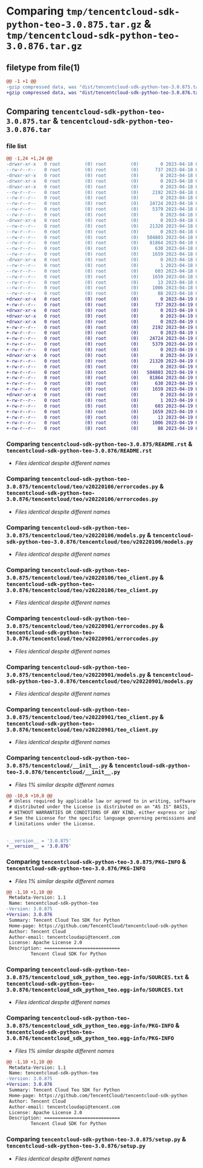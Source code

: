# Comparing `tmp/tencentcloud-sdk-python-teo-3.0.875.tar.gz` & `tmp/tencentcloud-sdk-python-teo-3.0.876.tar.gz`

## filetype from file(1)

```diff
@@ -1 +1 @@
-gzip compressed data, was "dist/tencentcloud-sdk-python-teo-3.0.875.tar", last modified: Tue Apr 18 00:58:37 2023, max compression
+gzip compressed data, was "dist/tencentcloud-sdk-python-teo-3.0.876.tar", last modified: Wed Apr 19 00:39:49 2023, max compression
```

## Comparing `tencentcloud-sdk-python-teo-3.0.875.tar` & `tencentcloud-sdk-python-teo-3.0.876.tar`

### file list

```diff
@@ -1,24 +1,24 @@
-drwxr-xr-x   0 root         (0) root         (0)        0 2023-04-18 00:58:37.000000 tencentcloud-sdk-python-teo-3.0.875/
--rw-r--r--   0 root         (0) root         (0)      737 2023-04-18 00:58:37.000000 tencentcloud-sdk-python-teo-3.0.875/README.rst
-drwxr-xr-x   0 root         (0) root         (0)        0 2023-04-18 00:58:37.000000 tencentcloud-sdk-python-teo-3.0.875/tencentcloud/
-drwxr-xr-x   0 root         (0) root         (0)        0 2023-04-18 00:58:37.000000 tencentcloud-sdk-python-teo-3.0.875/tencentcloud/teo/
-drwxr-xr-x   0 root         (0) root         (0)        0 2023-04-18 00:58:37.000000 tencentcloud-sdk-python-teo-3.0.875/tencentcloud/teo/v20220106/
--rw-r--r--   0 root         (0) root         (0)     2192 2023-04-18 00:58:37.000000 tencentcloud-sdk-python-teo-3.0.875/tencentcloud/teo/v20220106/errorcodes.py
--rw-r--r--   0 root         (0) root         (0)        0 2023-04-18 00:58:37.000000 tencentcloud-sdk-python-teo-3.0.875/tencentcloud/teo/v20220106/__init__.py
--rw-r--r--   0 root         (0) root         (0)    24724 2023-04-18 00:58:37.000000 tencentcloud-sdk-python-teo-3.0.875/tencentcloud/teo/v20220106/models.py
--rw-r--r--   0 root         (0) root         (0)     5379 2023-04-18 00:58:37.000000 tencentcloud-sdk-python-teo-3.0.875/tencentcloud/teo/v20220106/teo_client.py
--rw-r--r--   0 root         (0) root         (0)        0 2023-04-18 00:58:37.000000 tencentcloud-sdk-python-teo-3.0.875/tencentcloud/teo/__init__.py
-drwxr-xr-x   0 root         (0) root         (0)        0 2023-04-18 00:58:37.000000 tencentcloud-sdk-python-teo-3.0.875/tencentcloud/teo/v20220901/
--rw-r--r--   0 root         (0) root         (0)    21320 2023-04-18 00:58:37.000000 tencentcloud-sdk-python-teo-3.0.875/tencentcloud/teo/v20220901/errorcodes.py
--rw-r--r--   0 root         (0) root         (0)        0 2023-04-18 00:58:37.000000 tencentcloud-sdk-python-teo-3.0.875/tencentcloud/teo/v20220901/__init__.py
--rw-r--r--   0 root         (0) root         (0)   504803 2023-04-18 00:58:37.000000 tencentcloud-sdk-python-teo-3.0.875/tencentcloud/teo/v20220901/models.py
--rw-r--r--   0 root         (0) root         (0)    81864 2023-04-18 00:58:37.000000 tencentcloud-sdk-python-teo-3.0.875/tencentcloud/teo/v20220901/teo_client.py
--rw-r--r--   0 root         (0) root         (0)      630 2023-04-18 00:58:37.000000 tencentcloud-sdk-python-teo-3.0.875/tencentcloud/__init__.py
--rw-r--r--   0 root         (0) root         (0)     1659 2023-04-18 00:58:37.000000 tencentcloud-sdk-python-teo-3.0.875/PKG-INFO
-drwxr-xr-x   0 root         (0) root         (0)        0 2023-04-18 00:58:37.000000 tencentcloud-sdk-python-teo-3.0.875/tencentcloud_sdk_python_teo.egg-info/
--rw-r--r--   0 root         (0) root         (0)        1 2023-04-18 00:58:37.000000 tencentcloud-sdk-python-teo-3.0.875/tencentcloud_sdk_python_teo.egg-info/dependency_links.txt
--rw-r--r--   0 root         (0) root         (0)      603 2023-04-18 00:58:37.000000 tencentcloud-sdk-python-teo-3.0.875/tencentcloud_sdk_python_teo.egg-info/SOURCES.txt
--rw-r--r--   0 root         (0) root         (0)     1659 2023-04-18 00:58:37.000000 tencentcloud-sdk-python-teo-3.0.875/tencentcloud_sdk_python_teo.egg-info/PKG-INFO
--rw-r--r--   0 root         (0) root         (0)       13 2023-04-18 00:58:37.000000 tencentcloud-sdk-python-teo-3.0.875/tencentcloud_sdk_python_teo.egg-info/top_level.txt
--rw-r--r--   0 root         (0) root         (0)     1006 2023-04-18 00:58:37.000000 tencentcloud-sdk-python-teo-3.0.875/setup.py
--rw-r--r--   0 root         (0) root         (0)       88 2023-04-18 00:58:37.000000 tencentcloud-sdk-python-teo-3.0.875/setup.cfg
+drwxr-xr-x   0 root         (0) root         (0)        0 2023-04-19 00:39:49.000000 tencentcloud-sdk-python-teo-3.0.876/
+-rw-r--r--   0 root         (0) root         (0)      737 2023-04-19 00:39:49.000000 tencentcloud-sdk-python-teo-3.0.876/README.rst
+drwxr-xr-x   0 root         (0) root         (0)        0 2023-04-19 00:39:49.000000 tencentcloud-sdk-python-teo-3.0.876/tencentcloud/
+drwxr-xr-x   0 root         (0) root         (0)        0 2023-04-19 00:39:49.000000 tencentcloud-sdk-python-teo-3.0.876/tencentcloud/teo/
+drwxr-xr-x   0 root         (0) root         (0)        0 2023-04-19 00:39:49.000000 tencentcloud-sdk-python-teo-3.0.876/tencentcloud/teo/v20220106/
+-rw-r--r--   0 root         (0) root         (0)     2192 2023-04-19 00:39:49.000000 tencentcloud-sdk-python-teo-3.0.876/tencentcloud/teo/v20220106/errorcodes.py
+-rw-r--r--   0 root         (0) root         (0)        0 2023-04-19 00:39:49.000000 tencentcloud-sdk-python-teo-3.0.876/tencentcloud/teo/v20220106/__init__.py
+-rw-r--r--   0 root         (0) root         (0)    24724 2023-04-19 00:39:49.000000 tencentcloud-sdk-python-teo-3.0.876/tencentcloud/teo/v20220106/models.py
+-rw-r--r--   0 root         (0) root         (0)     5379 2023-04-19 00:39:49.000000 tencentcloud-sdk-python-teo-3.0.876/tencentcloud/teo/v20220106/teo_client.py
+-rw-r--r--   0 root         (0) root         (0)        0 2023-04-19 00:39:49.000000 tencentcloud-sdk-python-teo-3.0.876/tencentcloud/teo/__init__.py
+drwxr-xr-x   0 root         (0) root         (0)        0 2023-04-19 00:39:49.000000 tencentcloud-sdk-python-teo-3.0.876/tencentcloud/teo/v20220901/
+-rw-r--r--   0 root         (0) root         (0)    21320 2023-04-19 00:39:49.000000 tencentcloud-sdk-python-teo-3.0.876/tencentcloud/teo/v20220901/errorcodes.py
+-rw-r--r--   0 root         (0) root         (0)        0 2023-04-19 00:39:49.000000 tencentcloud-sdk-python-teo-3.0.876/tencentcloud/teo/v20220901/__init__.py
+-rw-r--r--   0 root         (0) root         (0)   504803 2023-04-19 00:39:49.000000 tencentcloud-sdk-python-teo-3.0.876/tencentcloud/teo/v20220901/models.py
+-rw-r--r--   0 root         (0) root         (0)    81864 2023-04-19 00:39:49.000000 tencentcloud-sdk-python-teo-3.0.876/tencentcloud/teo/v20220901/teo_client.py
+-rw-r--r--   0 root         (0) root         (0)      630 2023-04-19 00:39:49.000000 tencentcloud-sdk-python-teo-3.0.876/tencentcloud/__init__.py
+-rw-r--r--   0 root         (0) root         (0)     1659 2023-04-19 00:39:49.000000 tencentcloud-sdk-python-teo-3.0.876/PKG-INFO
+drwxr-xr-x   0 root         (0) root         (0)        0 2023-04-19 00:39:49.000000 tencentcloud-sdk-python-teo-3.0.876/tencentcloud_sdk_python_teo.egg-info/
+-rw-r--r--   0 root         (0) root         (0)        1 2023-04-19 00:39:49.000000 tencentcloud-sdk-python-teo-3.0.876/tencentcloud_sdk_python_teo.egg-info/dependency_links.txt
+-rw-r--r--   0 root         (0) root         (0)      603 2023-04-19 00:39:49.000000 tencentcloud-sdk-python-teo-3.0.876/tencentcloud_sdk_python_teo.egg-info/SOURCES.txt
+-rw-r--r--   0 root         (0) root         (0)     1659 2023-04-19 00:39:49.000000 tencentcloud-sdk-python-teo-3.0.876/tencentcloud_sdk_python_teo.egg-info/PKG-INFO
+-rw-r--r--   0 root         (0) root         (0)       13 2023-04-19 00:39:49.000000 tencentcloud-sdk-python-teo-3.0.876/tencentcloud_sdk_python_teo.egg-info/top_level.txt
+-rw-r--r--   0 root         (0) root         (0)     1006 2023-04-19 00:39:49.000000 tencentcloud-sdk-python-teo-3.0.876/setup.py
+-rw-r--r--   0 root         (0) root         (0)       88 2023-04-19 00:39:49.000000 tencentcloud-sdk-python-teo-3.0.876/setup.cfg
```

### Comparing `tencentcloud-sdk-python-teo-3.0.875/README.rst` & `tencentcloud-sdk-python-teo-3.0.876/README.rst`

 * *Files identical despite different names*

### Comparing `tencentcloud-sdk-python-teo-3.0.875/tencentcloud/teo/v20220106/errorcodes.py` & `tencentcloud-sdk-python-teo-3.0.876/tencentcloud/teo/v20220106/errorcodes.py`

 * *Files identical despite different names*

### Comparing `tencentcloud-sdk-python-teo-3.0.875/tencentcloud/teo/v20220106/models.py` & `tencentcloud-sdk-python-teo-3.0.876/tencentcloud/teo/v20220106/models.py`

 * *Files identical despite different names*

### Comparing `tencentcloud-sdk-python-teo-3.0.875/tencentcloud/teo/v20220106/teo_client.py` & `tencentcloud-sdk-python-teo-3.0.876/tencentcloud/teo/v20220106/teo_client.py`

 * *Files identical despite different names*

### Comparing `tencentcloud-sdk-python-teo-3.0.875/tencentcloud/teo/v20220901/errorcodes.py` & `tencentcloud-sdk-python-teo-3.0.876/tencentcloud/teo/v20220901/errorcodes.py`

 * *Files identical despite different names*

### Comparing `tencentcloud-sdk-python-teo-3.0.875/tencentcloud/teo/v20220901/models.py` & `tencentcloud-sdk-python-teo-3.0.876/tencentcloud/teo/v20220901/models.py`

 * *Files identical despite different names*

### Comparing `tencentcloud-sdk-python-teo-3.0.875/tencentcloud/teo/v20220901/teo_client.py` & `tencentcloud-sdk-python-teo-3.0.876/tencentcloud/teo/v20220901/teo_client.py`

 * *Files identical despite different names*

### Comparing `tencentcloud-sdk-python-teo-3.0.875/tencentcloud/__init__.py` & `tencentcloud-sdk-python-teo-3.0.876/tencentcloud/__init__.py`

 * *Files 1% similar despite different names*

```diff
@@ -10,8 +10,8 @@
 # Unless required by applicable law or agreed to in writing, software
 # distributed under the License is distributed on an "AS IS" BASIS,
 # WITHOUT WARRANTIES OR CONDITIONS OF ANY KIND, either express or implied.
 # See the License for the specific language governing permissions and
 # limitations under the License.
 
 
-__version__ = '3.0.875'
+__version__ = '3.0.876'
```

### Comparing `tencentcloud-sdk-python-teo-3.0.875/PKG-INFO` & `tencentcloud-sdk-python-teo-3.0.876/PKG-INFO`

 * *Files 1% similar despite different names*

```diff
@@ -1,10 +1,10 @@
 Metadata-Version: 1.1
 Name: tencentcloud-sdk-python-teo
-Version: 3.0.875
+Version: 3.0.876
 Summary: Tencent Cloud Teo SDK for Python
 Home-page: https://github.com/TencentCloud/tencentcloud-sdk-python
 Author: Tencent Cloud
 Author-email: tencentcloudapi@tencent.com
 License: Apache License 2.0
 Description: ============================
         Tencent Cloud SDK for Python
```

### Comparing `tencentcloud-sdk-python-teo-3.0.875/tencentcloud_sdk_python_teo.egg-info/SOURCES.txt` & `tencentcloud-sdk-python-teo-3.0.876/tencentcloud_sdk_python_teo.egg-info/SOURCES.txt`

 * *Files identical despite different names*

### Comparing `tencentcloud-sdk-python-teo-3.0.875/tencentcloud_sdk_python_teo.egg-info/PKG-INFO` & `tencentcloud-sdk-python-teo-3.0.876/tencentcloud_sdk_python_teo.egg-info/PKG-INFO`

 * *Files 1% similar despite different names*

```diff
@@ -1,10 +1,10 @@
 Metadata-Version: 1.1
 Name: tencentcloud-sdk-python-teo
-Version: 3.0.875
+Version: 3.0.876
 Summary: Tencent Cloud Teo SDK for Python
 Home-page: https://github.com/TencentCloud/tencentcloud-sdk-python
 Author: Tencent Cloud
 Author-email: tencentcloudapi@tencent.com
 License: Apache License 2.0
 Description: ============================
         Tencent Cloud SDK for Python
```

### Comparing `tencentcloud-sdk-python-teo-3.0.875/setup.py` & `tencentcloud-sdk-python-teo-3.0.876/setup.py`

 * *Files identical despite different names*

